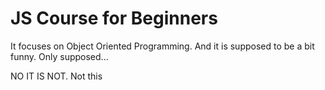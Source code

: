 # JS Course for Beginners

It focuses on Object Oriented Programming. And it is supposed to be a bit funny. Only supposed...


NO IT IS NOT.
Not this
